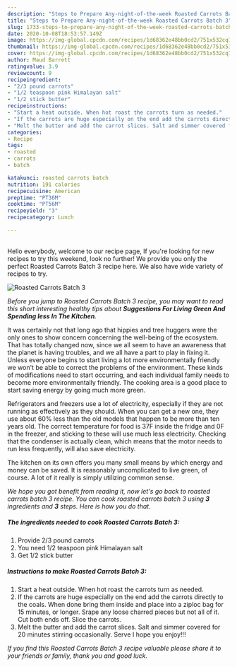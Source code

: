 ```yaml
---
description: "Steps to Prepare Any-night-of-the-week Roasted Carrots Batch 3"
title: "Steps to Prepare Any-night-of-the-week Roasted Carrots Batch 3"
slug: 1733-steps-to-prepare-any-night-of-the-week-roasted-carrots-batch-3
date: 2020-10-08T18:53:57.149Z
image: https://img-global.cpcdn.com/recipes/1d68362e48bb0cd2/751x532cq70/roasted-carrots-batch-3-recipe-main-photo.jpg
thumbnail: https://img-global.cpcdn.com/recipes/1d68362e48bb0cd2/751x532cq70/roasted-carrots-batch-3-recipe-main-photo.jpg
cover: https://img-global.cpcdn.com/recipes/1d68362e48bb0cd2/751x532cq70/roasted-carrots-batch-3-recipe-main-photo.jpg
author: Maud Barrett
ratingvalue: 3.9
reviewcount: 9
recipeingredient:
- "2/3 pound carrots"
- "1/2 teaspoon pink Himalayan salt"
- "1/2 stick butter"
recipeinstructions:
- "Start a heat outside. When hot roast the carrots turn as needed."
- "If the carrots are huge especially on the end add the carrots directly to the coals. When done bring them inside and place into a ziploc bag for 15 minutes, or longer. Srape any loose charred pieces but not all of it. Cut both ends off. Slice the carrots."
- "Melt the butter and add the carrot slices. Salt and simmer covered for 20 minutes stirring occasionally. Serve I hope you enjoy!!!"
categories:
- Recipe
tags:
- roasted
- carrots
- batch

katakunci: roasted carrots batch 
nutrition: 191 calories
recipecuisine: American
preptime: "PT36M"
cooktime: "PT56M"
recipeyield: "3"
recipecategory: Lunch

---
```

<br>
Hello everybody, welcome to our recipe page, If you're looking for new recipes to try this weekend, look no further! We provide you only the perfect Roasted Carrots Batch 3 recipe here. We also have wide variety of recipes to try.
<br>


![Roasted Carrots Batch 3](https://img-global.cpcdn.com/recipes/1d68362e48bb0cd2/751x532cq70/roasted-carrots-batch-3-recipe-main-photo.jpg)

<i>Before you jump to Roasted Carrots Batch 3 recipe, you may want to read this short interesting healthy tips about 
<strong>Suggestions For Living Green And Spending less In The Kitchen</strong>.</i>
</br>

It was certainly not that long ago that hippies and tree huggers were the only ones to show concern concerning the well-being of the ecosystem. That has totally changed now, since we all seem to have an awareness that the planet is having troubles, and we all have a part to play in fixing it. Unless everyone begins to start living a lot more environmentally friendly we won't be able to correct the problems of the environment. These kinds of modifications need to start occurring, and each individual family needs to become more environmentally friendly. The cooking area is a good place to start saving energy by going much more green.

Refrigerators and freezers use a lot of electricity, especially if they are not running as effectively as they should. When you can get a new one, they use about 60% less than the old models that happen to be more than ten years old. The correct temperature for food is 37F inside the fridge and 0F in the freezer, and sticking to these will use much less electricity. Checking that the condenser is actually clean, which means that the motor needs to run less frequently, will also save electricity.

The kitchen on its own offers you many small means by which energy and money can be saved. It is reasonably uncomplicated to live green, of course. A lot of it really is simply utilizing common sense.


<i>We hope you got benefit from reading it, now let's go back to roasted carrots batch 3 recipe. You can cook roasted carrots batch 3 using <strong>3</strong> ingredients and <strong>3</strong> steps. Here is how you do that.
</i>

##### The ingredients needed to cook Roasted Carrots Batch 3:

1. Provide 2/3 pound carrots
1. You need 1/2 teaspoon pink Himalayan salt
1. Get 1/2 stick butter


##### Instructions to make Roasted Carrots Batch 3:

1. Start a heat outside. When hot roast the carrots turn as needed.
1. If the carrots are huge especially on the end add the carrots directly to the coals. When done bring them inside and place into a ziploc bag for 15 minutes, or longer. Srape any loose charred pieces but not all of it. Cut both ends off. Slice the carrots.
1. Melt the butter and add the carrot slices. Salt and simmer covered for 20 minutes stirring occasionally. Serve I hope you enjoy!!!


<i>If you find this Roasted Carrots Batch 3 recipe valuable please share it to your friends or family, thank you and good luck.</i>
